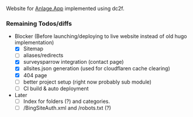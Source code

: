 Website for [Anlage.App](https://anlage.app/) implemented using dc2f.

### Remaining Todos/diffs

* Blocker (Before launching/deploying to live website instead of old hugo implementation)
    - [x] Sitemap
    - [ ] aliases/redirects
    - [x] surveysparrow integration (contact page)
    - [x] allsites.json generation (used for cloudflaren cache clearing)
    - [x] 404 page
    - [ ] better project setup (right now probably sub module)
    - [ ] CI build & auto deployment
* Later
    - [ ] Index for folders (?) and categories.
    - [ ] /BingSiteAuth.xml and /robots.txt (?)
